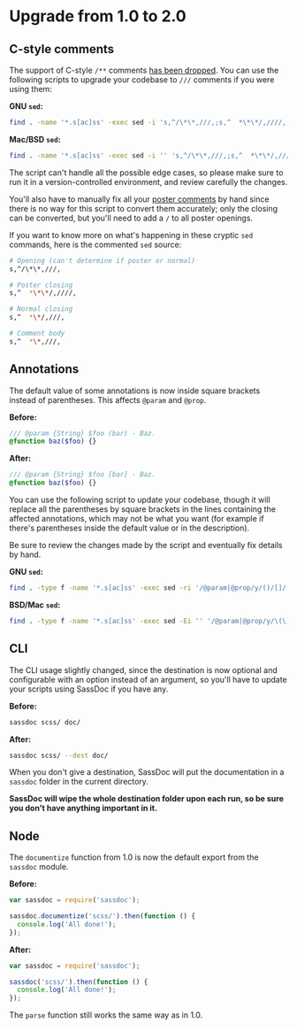 # Upgrade from 1.0 to 2.0

## C-style comments

The support of C-style `/**` comments [has been dropped][issue-326].
You can use the following scripts to upgrade your codebase to `///`
comments if you were using them:

**GNU `sed`:**

```sh
find . -name '*.s[ac]ss' -exec sed -i 's,^/\*\*,///,;s,^  *\*\*/,////,;s,^  *\*/,///,;s,^  *\*,///,' {} +
```

**Mac/BSD `sed`:**

```sh
find . -name '*.s[ac]ss' -exec sed -i '' 's,^/\*\*,///,;s,^  *\*\*/,////,;s,^  *\*/,///,;s,^  *\*,///,' {} +
```

The script can't handle all the possible edge cases, so please make sure
to run it in a version-controlled environment, and review carefully the
changes.

You'll also have to manually fix all your [poster comments] by hand
since there is no way for this script to convert them accurately; only
the closing can be converted, but you'll need to add a `/` to all poster
openings.

If you want to know more on what's happening in these cryptic `sed`
commands, here is the commented `sed` source:

```sh
# Opening (can't determine if poster or normal)
s,^/\*\*,///,

# Poster closing
s,^  *\*\*/,////,

# Normal closing
s,^  *\*/,///,

# Comment body
s,^  *\*,///,
```

[issue-326]: https://github.com/SassDoc/sassdoc/issues/326
[poster comments]: http://sassdoc.com/file-level-annotations/

## Annotations

The default value of some annotations is now inside square brackets
instead of parentheses. This affects `@param` and `@prop`.

**Before:**

```scss
/// @param {String} $foo (bar) - Baz.
@function baz($foo) {}
```

**After:**

```scss
/// @param {String} $foo [bar] - Baz.
@function baz($foo) {}
```

You can use the following script to update your codebase, though
it will replace all the parentheses by square brackets in the lines
containing the affected annotations, which may not be what you want
(for example if there's parentheses inside the default value or in
the description).

Be sure to review the changes made by the script and eventually fix
details by hand.


**GNU `sed`:**

```sh
find . -type f -name '*.s[ac]ss' -exec sed -ri '/@param|@prop/y/()/[]/' {} +
```

**BSD/Mac `sed`:**

```sh
find . -type f -name '*.s[ac]ss' -exec sed -Ei '' '/@param|@prop/y/\(\)/\[\]/' {} +
```

## CLI

The CLI usage slightly changed, since the destination is now optional
and configurable with an option instead of an argument, so you'll have
to update your scripts using SassDoc if you have any.

**Before:**

```sh
sassdoc scss/ doc/
```

**After:**

```sh
sassdoc scss/ --dest doc/
```

When you don't give a destination, SassDoc will put the documentation in
a `sassdoc` folder in the current directory.

**SassDoc will wipe the whole destination folder upon each run, so be
sure you don't have anything important in it.**

## Node

The `documentize` function from 1.0 is now the default export from the
`sassdoc` module.

**Before:**

```js
var sassdoc = require('sassdoc');

sassdoc.documentize('scss/').then(function () {
  console.log('All done!');
});
```

**After:**

```js
var sassdoc = require('sassdoc');

sassdoc('scss/').then(function () {
  console.log('All done!');
});
```

The `parse` function still works the same way as in 1.0.
